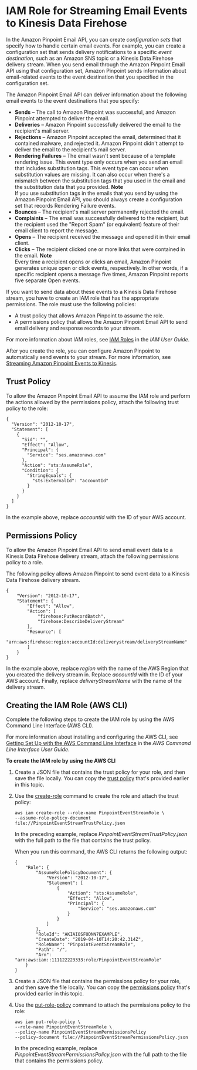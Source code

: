 # IAM Role for Streaming Email Events to Kinesis Data Firehose<a name="permissions-stream-email-events-kinesis"></a>

In the Amazon Pinpoint Email API, you can create *configuration sets* that specify how to handle certain email events\. For example, you can create a configuration set that sends delivery notifications to a specific *event destination*, such as an Amazon SNS topic or a Kinesis Data Firehose delivery stream\. When you send email through the Amazon Pinpoint Email API using that configuration set, Amazon Pinpoint sends information about email\-related events to the event destination that you specified in the configuration set\.

The Amazon Pinpoint Email API can deliver information about the following email events to the event destinations that you specify:
+ **Sends** – The call to Amazon Pinpoint was successful, and Amazon Pinpoint attempted to deliver the email\. 
+ **Deliveries** – Amazon Pinpoint successfully delivered the email to the recipient's mail server\.
+ **Rejections** – Amazon Pinpoint accepted the email, determined that it contained malware, and rejected it\. Amazon Pinpoint didn't attempt to deliver the email to the recipient's mail server\.
+ **Rendering Failures** – The email wasn't sent because of a template rendering issue\. This event type only occurs when you send an email that includes substitution tags\. This event type can occur when substitution values are missing\. It can also occur when there's a mismatch between the substitution tags that you used in the email and the substitution data that you provided\.
**Note**  
If you use substitution tags in the emails that you send by using the Amazon Pinpoint Email API, you should always create a configuration set that records Rendering Failure events\.
+ **Bounces** – The recipient's mail server permanently rejected the email\.
+ **Complaints** – The email was successfully delivered to the recipient, but the recipient used the "Report Spam" \(or equivalent\) feature of their email client to report the message\. 
+ **Opens** – The recipient received the message and opened it in their email client\. 
+ **Clicks** – The recipient clicked one or more links that were contained in the email\.
**Note**  
Every time a recipient opens or clicks an email, Amazon Pinpoint generates unique open or click events, respectively\. In other words, if a specific recipient opens a message five times, Amazon Pinpoint reports five separate Open events\.

If you want to send data about these events to a Kinesis Data Firehose stream, you have to create an IAM role that has the appropriate permissions\. The role must use the following policies:
+ A trust policy that allows Amazon Pinpoint to assume the role\.
+ A permissions policy that allows the Amazon Pinpoint Email API to send email delivery and response records to your stream\.

For more information about IAM roles, see [IAM Roles](https://docs.aws.amazon.com/IAM/latest/UserGuide/id_roles.html) in the *IAM User Guide*\.

After you create the role, you can configure Amazon Pinpoint to automatically send events to your stream\. For more information, see [Streaming Amazon Pinpoint Events to Kinesis](event-streams.md)\.

## Trust Policy<a name="permissions-stream-email-events-kinesis-trustpolicy"></a>

To allow the Amazon Pinpoint Email API to assume the IAM role and perform the actions allowed by the permissions policy, attach the following trust policy to the role:

```
{
  "Version": "2012-10-17",
  "Statement": [
    {
      "Sid": "",
      "Effect": "Allow",
      "Principal": {
        "Service": "ses.amazonaws.com"
      },
      "Action": "sts:AssumeRole",
      "Condition": {
        "StringEquals": {
          "sts:ExternalId": "accountId"
        }
      }
    }
  ]
}
```

In the example above, replace *accountId* with the ID of your AWS account\.

## Permissions Policy<a name="permissions-stream-email-events-kinesis-permissionspolicies"></a>

To allow the Amazon Pinpoint Email API to send email event data to a Kinesis Data Firehose delivery stream, attach the following permissions policy to a role\.

The following policy allows Amazon Pinpoint to send event data to a Kinesis Data Firehose delivery stream\.

```
{
    "Version": "2012-10-17",
    "Statement": {
        "Effect": "Allow",
        "Action": [
        	"firehose:PutRecordBatch",
        	"firehose:DescribeDeliveryStream"
        ],
        "Resource": [
        	"arn:aws:firehose:region:accountId:deliverystream/deliveryStreamName"
    	]
    }
}
```

In the example above, replace *region* with the name of the AWS Region that you created the delivery stream in\. Replace *accountId* with the ID of your AWS account\. Finally, replace *deliveryStreamName* with the name of the delivery stream\.

## Creating the IAM Role \(AWS CLI\)<a name="permissions-stream-email-events-kinesis-create"></a>

Complete the following steps to create the IAM role by using the AWS Command Line Interface \(AWS CLI\)\.

For more information about installing and configuring the AWS CLI, see [Getting Set Up with the AWS Command Line Interface](https://docs.aws.amazon.com/cli/latest/userguide/cli-chap-getting-set-up.html) in the *AWS Command Line Interface User Guide*\.

**To create the IAM role by using the AWS CLI**

1. Create a JSON file that contains the trust policy for your role, and then save the file locally\. You can copy the [trust policy](#permissions-stream-email-events-kinesis-trustpolicy) that's provided earlier in this topic\.

1. Use the [create\-role](https://docs.aws.amazon.com/cli/latest/reference/iam/create-role.html) command to create the role and attach the trust policy:

   ```
   aws iam create-role --role-name PinpointEventStreamRole \ 
   --assume-role-policy-document file://PinpointEventStreamTrustPolicy.json
   ```

   In the preceding example, replace *PinpointEventStreamTrustPolicy\.json* with the full path to the file that contains the trust policy\.

   When you run this command, the AWS CLI returns the following output:

   ```
   {
       "Role": {
           "AssumeRolePolicyDocument": {
               "Version": "2012-10-17", 
               "Statement": [
                   {
                       "Action": "sts:AssumeRole", 
                       "Effect": "Allow", 
                       "Principal": {
                           "Service": "ses.amazonaws.com"
                       }
                   }
               ]
           }, 
           "RoleId": "AKIAIOSFODNN7EXAMPLE", 
           "CreateDate": "2019-04-10T14:20:42.314Z", 
           "RoleName": "PinpointEventStreamRole", 
           "Path": "/", 
           "Arn": "arn:aws:iam::111122223333:role/PinpointEventStreamRole"
       }
   }
   ```

1. Create a JSON file that contains the permissions policy for your role, and then save the file locally\. You can copy the [permissions policy](#permissions-stream-email-events-kinesis-permissionspolicies) that's provided earlier in this topic\.

1. Use the [put\-role\-policy](https://docs.aws.amazon.com/cli/latest/reference/iam/put-role-policy.html) command to attach the permissions policy to the role:

   ```
   aws iam put-role-policy \
   --role-name PinpointEventStreamRole \
   --policy-name PinpointEventStreamPermissionsPolicy 
   --policy-document file://PinpointEventStreamPermissionsPolicy.json
   ```

   In the preceding example, replace *PinpointEventStreamPermissionsPolicy\.json* with the full path to the file that contains the permissions policy\.